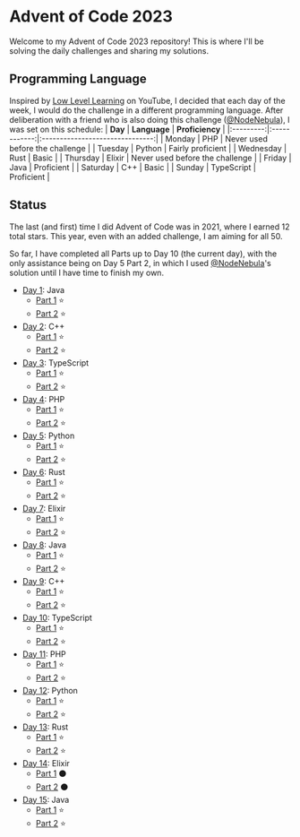 
# Advent of Code 2023

Welcome to my Advent of Code 2023 repository! This is where I'll be solving the daily challenges and sharing my solutions.


## Programming Language
Inspired by [Low Level Learning](https://www.youtube.com/@LowLevelLearning) on YouTube, I decided that each day of the week, I would do the challenge in a different programming language. After deliberation with a friend who is also doing this challenge ([@NodeNebula](https://github.com/NodeNebula/)), I was set on this schedule:
|  **Day**  | **Language** |         **Proficiency**         |
|:---------:|:------------:|:-------------------------------:|
|   Monday  |      PHP     | Never used before the challenge |
|  Tuesday  |    Python    |        Fairly proficient        |
| Wednesday |     Rust     |              Basic              |
|  Thursday |    Elixir    | Never used before the challenge |
|   Friday  |     Java     |            Proficient           |
|  Saturday |      C++     |              Basic              |
|   Sunday  |  TypeScript  |            Proficient           |

## Status
The last (and first) time I did Advent of Code was in 2021, where I earned 12 total stars. This year, even with an added challenge, I am aiming for all 50.

So far, I have completed all Parts up to Day 10 (the current day), with the only assistance being on Day 5 Part 2, in which I used [@NodeNebula](https://github.com/NodeNebula/)'s solution until I have time to finish my own.

- [Day 1](/day1): Java
    - [Part 1](/day1/Part1.java) ⭐
    - [Part 2](/day1/Part2.java) ⭐
- [Day 2](/day2): C++
    - [Part 1](/day2/part1.cpp) ⭐
    - [Part 2](/day2/part2.cpp) ⭐
- [Day 3](/day3): TypeScript
    - [Part 1](/day3/part1.ts) ⭐
    - [Part 2](/day3/part2.ts) ⭐
- [Day 4](/day4): PHP
    - [Part 1](/day4/part1.php) ⭐
    - [Part 2](/day4/part2.php) ⭐
- [Day 5](/day5): Python
    - [Part 1](/day5/part1.py) ⭐
    - [Part 2](/day5/part2.py) ⭐
- [Day 6](/day6): Rust
    - [Part 1](/day6/part1.rs) ⭐
    - [Part 2](/day6/part2.rs) ⭐
- [Day 7](/day7): Elixir
    - [Part 1](/day7/part1.exs) ⭐
    - [Part 2](/day7/part2.exs) ⭐
- [Day 8](/day8): Java
    - [Part 1](/day8/Part1.java) ⭐
    - [Part 2](/day8/Part2.java) ⭐
- [Day 9](/day9): C++
    - [Part 1](/day9/part1.cpp) ⭐
    - [Part 2](/day9/part2.cpp) ⭐
- [Day 10](/day10): TypeScript
    - [Part 1](/day10/part1.ts) ⭐
    - [Part 2](/day10/part2.ts) ⭐
- [Day 11](/day11): PHP
    - [Part 1](/day11/part1.php) ⭐
    - [Part 2](/day11/part2.php) ⭐
- [Day 12](/day12): Python
    - [Part 1](/day12/part1.py) ⭐
    - [Part 2](/day12/part2.py) ⭐
- [Day 13](/day13): Rust
    - [Part 1](/day13/part1.rs) ⭐
    - [Part 2](/day13/part2.rs) ⭐
- [Day 14](/day14): Elixir
    - [Part 1](/day14/part1.exs) ⚫
    - [Part 2](/day14/part2.exs) ⚫
- [Day 15](/day15): Java
    - [Part 1](/day15/part1.java) ⭐
    - [Part 2](/day15/part2.java) ⭐
